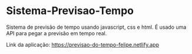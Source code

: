 # Sistema-Previsao-Tempo
Sistema de previsão de tempo usando javascript, css e html. É usado uma API para pegar a previsão em tempo real.

Link da aplicação: https://previsao-do-tempo-felipe.netlify.app
